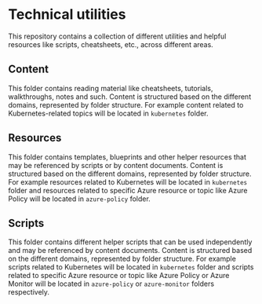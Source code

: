 # Technical utilities

This repository contains a collection of different utilities and helpful resources like scripts, cheatsheets, etc., across different areas.

## Content

This folder contains reading material like cheatsheets, tutorials, walkthroughs, notes and such. Content is structured based on the different domains, represented by folder structure. For example content related to Kubernetes-related topics will be located in ```kubernetes``` folder.

## Resources

This folder contains templates, blueprints and other helper resources that may be referenced by scripts or by content documents. Content is structured based on the different domains, represented by folder structure. For example resources related to Kubernetes will be located in ```kubernetes``` folder and resources related to specific Azure resource or topic like Azure Policy will be located in ```azure-policy``` folder.

## Scripts

This folder contains different helper scripts that can be used independently and may be referenced by content documents. Content is structured based on the different domains, represented by folder structure. For example scripts related to Kubernetes will be located in ```kubernetes``` folder and scripts related to specific Azure resource or topic like Azure Policy or Azure Monitor will be located in ```azure-policy``` or ```azure-monitor``` folders respectively.
